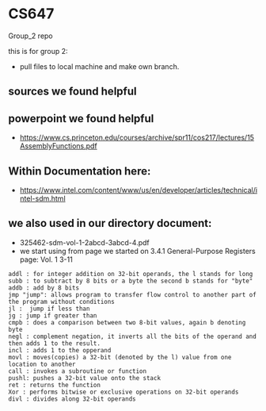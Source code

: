 # CS647
Group_2 repo

this is for group 2:
- pull files to local machine and make own branch.
  
## sources we found helpful ##

## powerpoint we found helpful ##
- https://www.cs.princeton.edu/courses/archive/spr11/cos217/lectures/15AssemblyFunctions.pdf

## Within Documentation here: ### 
- https://www.intel.com/content/www/us/en/developer/articles/technical/intel-sdm.html
## we also used in our directory document: ##
 - 325462-sdm-vol-1-2abcd-3abcd-4.pdf
 - we start using from page we started on  3.4.1 General-Purpose Registers page: Vol. 1 3-11

```
addl : for integer addition on 32-bit operands, the l stands for long
subb : to subtract by 8 bits or a byte the second b stands for "byte"
addb : add by 8 bits
jmp "jump": allows program to transfer flow control to another part of the program without conditions
jl :  jump if less than
jg : jump if greater than
cmpb : does a comparison between two 8-bit values, again b denoting byte
negl : complement negation, it inverts all the bits of the operand and then adds 1 to the result.
incl : adds 1 to the opperand
movl : moves(copies) a 32-bit (denoted by the l) value from one location to another
call : invokes a subroutine or function
pushl: pushes a 32-bit value onto the stack
ret : returns the function
Xor : performs bitwise or exclusive operations on 32-bit operands
divl : divides along 32-bit operands
```
